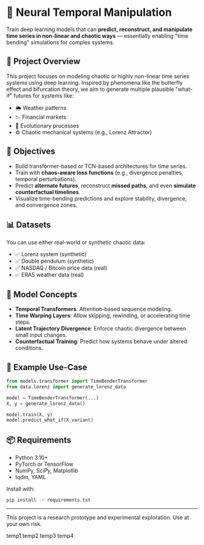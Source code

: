 # 🧠 Neural Temporal Manipulation

Train deep learning models that can **predict, reconstruct, and manipulate time series in non-linear and chaotic ways** — essentially enabling "time bending" simulations for complex systems.

## 🚀 Project Overview

This project focuses on modeling chaotic or highly non-linear time series systems using deep learning. Inspired by phenomena like the butterfly effect and bifurcation theory, we aim to generate multiple plausible "what-if" futures for systems like:

- 🌦️ Weather patterns
- 📉 Financial markets
- 🧬 Evolutionary processes
- ⚙️ Chaotic mechanical systems (e.g., Lorenz Attractor)

## 🎯 Objectives

- Build transformer-based or TCN-based architectures for time series.
- Train with **chaos-aware loss functions** (e.g., divergence penalties, temporal perturbations).
- Predict **alternate futures**, reconstruct **missed paths**, and even **simulate counterfactual timelines**.
- Visualize time-bending predictions and explore stability, divergence, and convergence zones.

## 📊 Datasets

You can use either real-world or synthetic chaotic data:
- ✅ Lorenz system (synthetic)
- ✅ Double pendulum (synthetic)
- ✅ NASDAQ / Bitcoin price data (real)
- ✅ ERA5 weather data (real)

## 🧠 Model Concepts

- **Temporal Transformers**: Attention-based sequence modeling.
- **Time Warping Layers**: Allow skipping, rewinding, or accelerating time steps.
- **Latent Trajectory Divergence**: Enforce chaotic divergence between small input changes.
- **Counterfactual Training**: Predict how systems behave under altered conditions.

## 🧪 Example Use-Case

```python
from models.transformer import TimeBenderTransformer
from data.lorenz import generate_lorenz_data

model = TimeBenderTransformer(...)
X, y = generate_lorenz_data()

model.train(X, y)
model.predict_what_if(X_variant)
```

## 📦 Requirements

- Python 3.10+
- PyTorch or TensorFlow
- NumPy, SciPy, Matplotlib
- tqdm, YAML

Install with:

```bash
pip install -r requirements.txt
```

---

This project is a research prototype and experimental exploration. Use at your own risk.

temp1
temp2
temp3
temp4